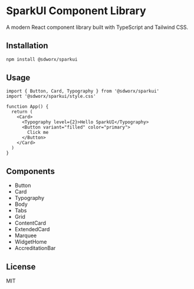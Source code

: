 
# SparkUI Component Library

A modern React component library built with TypeScript and Tailwind CSS.

## Installation

```bash
npm install @sdworx/sparkui
```

## Usage

```tsx
import { Button, Card, Typography } from '@sdworx/sparkui'
import '@sdworx/sparkui/style.css'

function App() {
  return (
    <Card>
      <Typography level={2}>Hello SparkUI</Typography>
      <Button variant="filled" color="primary">
        Click me
      </Button>
    </Card>
  )
}
```

## Components

- Button
- Card
- Typography
- Body
- Tabs
- Grid
- ContentCard
- ExtendedCard
- Marquee
- WidgetHome
- AccreditationBar

## License

MIT

